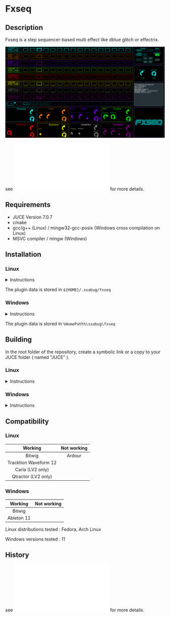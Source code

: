# Fxseq

## Description
Fxseq is a step sequencer-based multi effect like dblue glitch or effectrix.

![alt text](Ressources/images/GUI.png)

see ![DOCUMENTATION](DOCUMENTATION.md) for more details.

## Requirements
 - JUCE Version 7.0.7
 - cmake
 - gcc/g++ (Linux) / mingw32-gcc-posix (Windows cross compilation on Linux)
 - MSVC compiler / mingw (Windows)

## Installation
### Linux
<details>
  <summary> Instructions </summary>
  
 - get the pre-built **.vst3/.lv2** folder in **Releases** or build it (see below).
 - put it in your VST3/LV2 folder
 - run the script `./Ressources/scripts/copy_plugin_data_linux.sh`

 </details>

 The plugin data is stored in `${HOME}/.ssabug/fxseq`

### Windows
<details>
  <summary> Instructions </summary>

 - get the pre-built **.vst3** folder in **Releases** or build it (see below).
 - put it in your VST3 folder
 - run the script `.\Ressources\scripts\copy_plugin_data_windows.cmd`

 </details>

  The plugin data is stored in `%HomePath%\ssabug\fxseq`

## Building 

In the root folder of the repository, create a symbolic link or a copy to your JUCE folder ( named "JUCE" ).

### Linux
<details>
  <summary> Instructions </summary>

 - git clone the repo or get a release zip. Extract if necessary.
 - then in a terminal, type `mkdir build && cd build && cmake .. && make`

 Cross compilation can be done with `cmake -DCOMP_TARGET::STRING=windows ..`.You'll have to edit `CMakeLists.txt` file to select the compiler and the libraries.
 </details>

 ### Windows
 <details>
  <summary> Instructions </summary>

 - git clone the repo or get a release zip. Extract if necessary.
 - in the created folder `fxseq`, open the file **fxseq.jucer** with JUCE Projucer
 - generate the project for your IDE and build
 </details>

## Compatibility
### Linux  
|**Working**           |  **Not working**      |
|:--------------------:|:---------------------:|
|Bitwig                | Ardour                |
|Tracktion Waveform 12 |                       |
|Carla (LV2 only)      |                       |
|Qtractor (LV2 only)   |                       |
### Windows
|**Working**           |  **Not working**      |
|:--------------------:|:---------------------:| 
| Bitwig               |                       |
| Ableton 11           |                       |

Linux distributions tested : Fedora, Arch Linux

Windows versions tested : 11

## History
see ![HISTORY](HISTORY.md) for more details.
